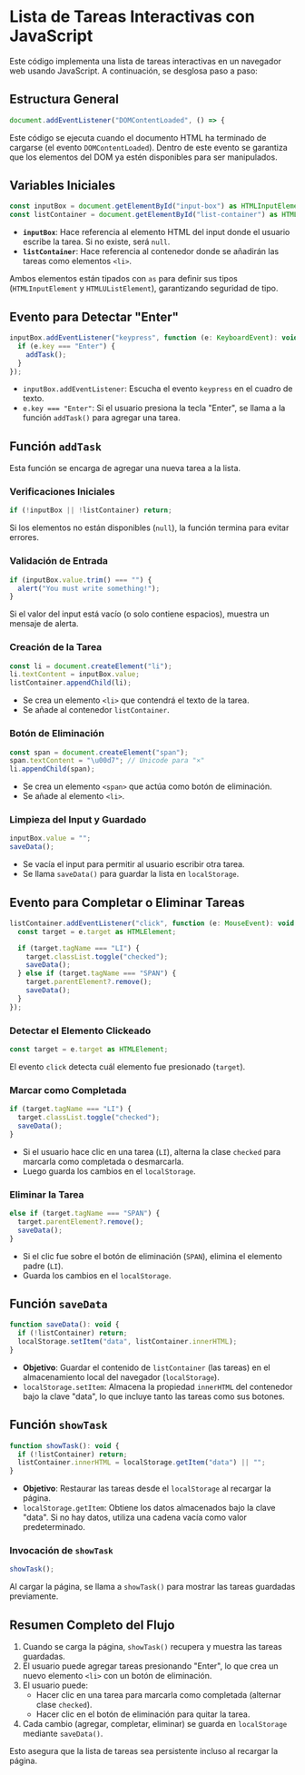# Lista de Tareas Interactivas con JavaScript

Este código implementa una lista de tareas interactivas en un navegador web usando JavaScript. A continuación, se desglosa paso a paso:

## Estructura General

```javascript
document.addEventListener("DOMContentLoaded", () => {
```
Este código se ejecuta cuando el documento HTML ha terminado de cargarse (el evento `DOMContentLoaded`). Dentro de este evento se garantiza que los elementos del DOM ya estén disponibles para ser manipulados.

## Variables Iniciales

```javascript
const inputBox = document.getElementById("input-box") as HTMLInputElement | null;
const listContainer = document.getElementById("list-container") as HTMLUListElement | null;
```
- **`inputBox`**: Hace referencia al elemento HTML del input donde el usuario escribe la tarea. Si no existe, será `null`.
- **`listContainer`**: Hace referencia al contenedor donde se añadirán las tareas como elementos `<li>`.

Ambos elementos están tipados con `as` para definir sus tipos (`HTMLInputElement` y `HTMLUListElement`), garantizando seguridad de tipo.

## Evento para Detectar "Enter"

```javascript
inputBox.addEventListener("keypress", function (e: KeyboardEvent): void {
  if (e.key === "Enter") {
    addTask();
  }
});
```
- `inputBox.addEventListener`: Escucha el evento `keypress` en el cuadro de texto.
- `e.key === "Enter"`: Si el usuario presiona la tecla "Enter", se llama a la función `addTask()` para agregar una tarea.

## Función `addTask`

Esta función se encarga de agregar una nueva tarea a la lista.

### Verificaciones Iniciales

```javascript
if (!inputBox || !listContainer) return;
```
Si los elementos no están disponibles (`null`), la función termina para evitar errores.

### Validación de Entrada

```javascript
if (inputBox.value.trim() === "") {
  alert("You must write something!");
}
```
Si el valor del input está vacío (o solo contiene espacios), muestra un mensaje de alerta.

### Creación de la Tarea

```javascript
const li = document.createElement("li");
li.textContent = inputBox.value;
listContainer.appendChild(li);
```
- Se crea un elemento `<li>` que contendrá el texto de la tarea.
- Se añade al contenedor `listContainer`.

### Botón de Eliminación

```javascript
const span = document.createElement("span");
span.textContent = "\u00d7"; // Unicode para "×"
li.appendChild(span);
```
- Se crea un elemento `<span>` que actúa como botón de eliminación.
- Se añade al elemento `<li>`.

### Limpieza del Input y Guardado

```javascript
inputBox.value = "";
saveData();
```
- Se vacía el input para permitir al usuario escribir otra tarea.
- Se llama `saveData()` para guardar la lista en `localStorage`.

## Evento para Completar o Eliminar Tareas

```javascript
listContainer.addEventListener("click", function (e: MouseEvent): void {
  const target = e.target as HTMLElement;

  if (target.tagName === "LI") {
    target.classList.toggle("checked");
    saveData();
  } else if (target.tagName === "SPAN") {
    target.parentElement?.remove();
    saveData();
  }
});
```

### Detectar el Elemento Clickeado

```javascript
const target = e.target as HTMLElement;
```
El evento `click` detecta cuál elemento fue presionado (`target`).

### Marcar como Completada

```javascript
if (target.tagName === "LI") {
  target.classList.toggle("checked");
  saveData();
}
```
- Si el usuario hace clic en una tarea (`LI`), alterna la clase `checked` para marcarla como completada o desmarcarla.
- Luego guarda los cambios en el `localStorage`.

### Eliminar la Tarea

```javascript
else if (target.tagName === "SPAN") {
  target.parentElement?.remove();
  saveData();
}
```
- Si el clic fue sobre el botón de eliminación (`SPAN`), elimina el elemento padre (`LI`).
- Guarda los cambios en el `localStorage`.

## Función `saveData`

```javascript
function saveData(): void {
  if (!listContainer) return;
  localStorage.setItem("data", listContainer.innerHTML);
}
```
- **Objetivo**: Guardar el contenido de `listContainer` (las tareas) en el almacenamiento local del navegador (`localStorage`).
- `localStorage.setItem`: Almacena la propiedad `innerHTML` del contenedor bajo la clave "data", lo que incluye tanto las tareas como sus botones.

## Función `showTask`

```javascript
function showTask(): void {
  if (!listContainer) return;
  listContainer.innerHTML = localStorage.getItem("data") || "";
}
```
- **Objetivo**: Restaurar las tareas desde el `localStorage` al recargar la página.
- `localStorage.getItem`: Obtiene los datos almacenados bajo la clave "data". Si no hay datos, utiliza una cadena vacía como valor predeterminado.

### Invocación de `showTask`

```javascript
showTask();
```
Al cargar la página, se llama a `showTask()` para mostrar las tareas guardadas previamente.

## Resumen Completo del Flujo

1. Cuando se carga la página, `showTask()` recupera y muestra las tareas guardadas.
2. El usuario puede agregar tareas presionando "Enter", lo que crea un nuevo elemento `<li>` con un botón de eliminación.
3. El usuario puede:
   - Hacer clic en una tarea para marcarla como completada (alternar clase `checked`).
   - Hacer clic en el botón de eliminación para quitar la tarea.
4. Cada cambio (agregar, completar, eliminar) se guarda en `localStorage` mediante `saveData()`.

Esto asegura que la lista de tareas sea persistente incluso al recargar la página.

